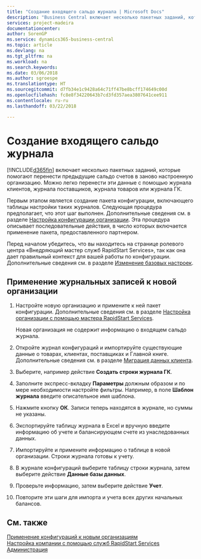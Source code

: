 ```yaml
---
title: "Создание входящего сальдо журнала | Microsoft Docs"
description: "Business Central включает несколько пакетных заданий, которые помогают перенести предыдущие сальдо счетов в заново настроенную организацию. Можно легко перенести эти данные с помощью учета в журналах."
services: project-madeira
documentationcenter: 
author: SorenGP
ms.service: dynamics365-business-central
ms.topic: article
ms.devlang: na
ms.tgt_pltfrm: na
ms.workload: na
ms.search.keywords: 
ms.date: 03/06/2018
ms.author: sgroespe
ms.translationtype: HT
ms.sourcegitcommit: d7fb34e1c9428a64c71ff47be8bcff174649c00d
ms.openlocfilehash: fc8e8f34220643b7cd3fd357aea3807641cee911
ms.contentlocale: ru-ru
ms.lasthandoff: 03/22/2018

---
```

# <a name="create-journal-opening-balances"></a>Создание входящего сальдо журнала
[!INCLUDE[d365fin](includes/d365fin_md.md)] включает несколько пакетных заданий, которые помогают перенести предыдущие сальдо счетов в заново настроенную организацию. Можно легко перенести эти данные с помощью журнала клиентов, журнала поставщиков, журнала товаров или журнала ГК.

Первым этапом является создание пакета конфигурации, включающего таблицы настройки таких журналов. Следующая процедура предполагает, что этот шаг выполнен. Дополнительные сведения см. в разделе [Настройка конфигурации организации](admin-set-up-company-configuration.md). Эта процедура описывает последовательные действия, в число которых включается применение пакета, предоставленного партнером.  

Перед началом убедитесь, что вы находитесь на странице ролевого центра «Внедряющий мастер служб RapidStart Services», так как она дает правильный контекст для вашей работы по конфигурации. Дополнительные сведения см. в разделе [Изменение базовых настроек](ui-change-basic-settings.md).

## <a name="to-apply-the-entries-in-a-journal-to-a-new-company"></a>Применение журнальных записей к новой организации  
1. Настройте новую организацию и примените к ней пакет конфигурации. Дополнительные сведения см. в разделе [Настройка организации с помощью мастера RapidStart Services](admin-how-to-configure-a-company-with-the-rapidstart-wizard.md).  

    Новая организация не содержит информацию о входящем сальдо журнала.  

2. Откройте журнал конфигураций и импортируйте существующие данные о товарах, клиентах, поставщиках и Главной книге. Дополнительные сведения см. в разделе [Миграция данных клиента](admin-migrate-customer-data.md).  
3. Выберите, например действие **Создать строки журнала ГК**.  
4. Заполните экспресс-вкладку **Параметры** должным образом и по мере необходимости настройте фильтры. Например, в поле **Шаблон журнала** введите описательное имя шаблона.  
5. Нажмите кнопку **ОК**. Записи теперь находятся в журнале, но суммы не указаны.  
6. Экспортируйте таблицу журнала в Excel и вручную введите информацию об учете и балансирующем счете из унаследованных данных.
7. Импортируйте и примените информацию о таблице в новой организации. Строки журнала готовы к учету.  
8. В журнале конфигураций выберите таблицу строки журнала, затем выберите действие **Данные базы данных**.  
9. Проверьте информацию, затем выберите действие **Учет**.  
10. Повторите эти шаги для импорта и учета всех других начальных балансов.  

## <a name="see-also"></a>См. также  
[Применение конфигураций к новым организациям](admin-apply-configuration-to-new-companies.md)  
[Настройка компании с помощью служб RapidStart Services](admin-set-up-a-company-with-rapidstart.md)  
[Администрация](admin-setup-and-administration.md)


